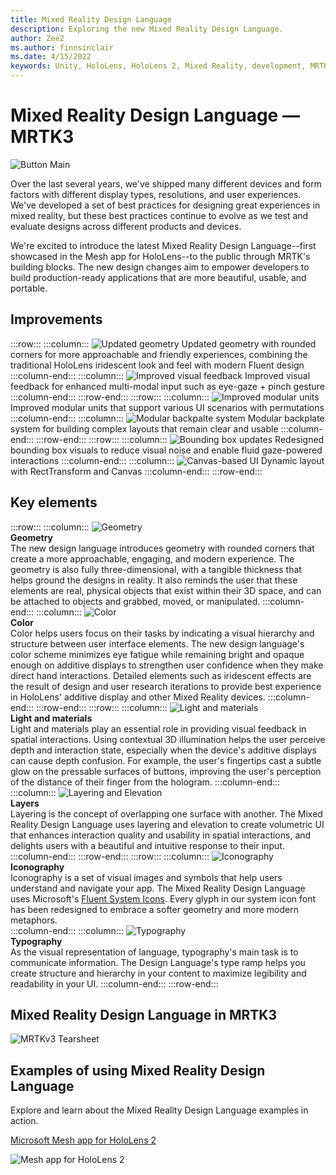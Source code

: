 ```yaml
---
title: Mixed Reality Design Language
description: Exploring the new Mixed Reality Design Language.
author: Zee2
ms.author: finnsinclair
ms.date: 4/15/2022
keywords: Unity, HoloLens, HoloLens 2, Mixed Reality, development, MRTK, MRTK3, design, UI, design language, UX
---
```


# Mixed Reality Design Language &#8212; MRTK3

![Button Main](../../../mrtk3-overview/images/UXBuildingBlocks/MRTK_UX_v3_Button.png)

Over the last several years, we've shipped many different devices and form factors with different display types, resolutions, and user experiences. We've developed a set of best practices for designing great experiences in mixed reality, but these best practices continue to evolve as we test and evaluate designs across different products and devices. 

We're excited to introduce the latest Mixed Reality Design Language--first showcased in the Mesh app for HoloLens--to the public through MRTK's building blocks. The new design changes aim to empower developers to build production-ready applications that are more beautiful, usable, and portable. 

## Improvements
:::row:::
    :::column:::
    ![Updated geometry](../../../mrtk3-overview/images/UXBuildingBlocks/MRDL_Improvements_Geometry.png)
    Updated geometry with rounded corners for more approachable and friendly experiences, combining the traditional HoloLens iridescent look and feel with modern Fluent design
    :::column-end:::
    :::column:::
    ![Improved visual feedback](../../../mrtk3-overview/images/UXBuildingBlocks/MRDL_Improvements_VisualFeedback2.gif)
    Improved visual feedback for enhanced multi-modal input such as eye-gaze + pinch gesture
    :::column-end:::
:::row-end:::
:::row:::
    :::column:::
    ![Improved modular units](../../../mrtk3-overview/images/UXBuildingBlocks/MRTK3_MRDL_VisualSystemModular2.gif)
    Improved modular units that support various UI scenarios with permutations
    :::column-end:::
    :::column:::
    ![Modular backpalte system](../../../mrtk3-overview/images/UXBuildingBlocks/MRDL_Improvements_Backplate.png)
    Modular backplate system for building complex layouts that remain clear and usable
    :::column-end:::
:::row-end:::
:::row:::
    :::column:::
    ![Bounding box updates](../../../mrtk3-overview/images/UXBuildingBlocks/MRDL_Improvements_BoundingBox.gif)
    Redesigned bounding box visuals to reduce visual noise and enable fluid gaze-powered interactions
    :::column-end:::
    :::column:::
    ![Canvas-based UI](../../../mrtk3-overview/images/UXBuildingBlocks/MRTK3_MRDL_VisualSystemModular.gif)
    Dynamic layout with RectTransform and Canvas
    :::column-end:::
:::row-end:::

## Key elements

:::row:::
    :::column:::
        ![Geometry](../../../mrtk3-overview/images/UXBuildingBlocks/MRDL_Elements_Geometry.png) <br>
        **Geometry**<br>
        The new design language introduces geometry with rounded corners that create a more approachable, engaging, and modern experience. The geometry is also fully three-dimensional, with a tangible thickness that helps ground the designs in reality. It also reminds the user that these elements are real, physical objects that exist within their 3D space, and can be attached to objects and grabbed, moved, or manipulated.
    :::column-end:::
    :::column:::
        ![Color](../../../mrtk3-overview/images/UXBuildingBlocks/MRDL_Elements_Color.png) <br>
        **Color**<br>
        Color helps users focus on their tasks by indicating a visual hierarchy and structure between user interface elements. The new design language's color scheme minimizes eye fatigue while remaining bright and opaque enough on additive displays to strengthen user confidence when they make direct hand interactions. Detailed elements such as iridescent effects are the result of design and user research iterations to provide best experience in HoloLens' additive display and other Mixed Reality devices.
    :::column-end:::
:::row-end:::
:::row:::
    :::column:::
        ![Light and materials](../../../mrtk3-overview/images/UXBuildingBlocks/MRDL_Elements_Light.png) <br>
        **Light and materials**<br>
        Light and materials play an essential role in providing visual feedback in spatial interactions. Using contextual 3D illumination helps the user perceive depth and interaction state, especially when the device's additive displays can cause depth confusion. For example, the user's fingertips cast a subtle glow on the pressable surfaces of buttons, improving the user's perception of the distance of their finger from the hologram.
    :::column-end:::
    :::column:::
        ![Layering and Elevation](../../../mrtk3-overview/images/UXBuildingBlocks/MRDL_Elements_Layering.png) <br>
        **Layers**<br>
        Layering is the concept of overlapping one surface with another. The Mixed Reality Design Language uses layering and elevation to create volumetric UI that enhances interaction quality and usability in spatial interactions, and delights users with a beautiful and intuitive response to their input.
    :::column-end:::
:::row-end:::
:::row:::
    :::column:::
        ![Iconography](../../../mrtk3-overview/images/UXBuildingBlocks/MRDL_Elements_Iconography.png) <br>
        **Iconography**<br>
        Iconography is a set of visual images and symbols that help users understand and navigate your app. The Mixed Reality Design Language uses Microsoft's [Fluent System Icons](https://github.com/microsoft/fluentui-system-icons). Every glyph in our system icon font has been redesigned to embrace a softer geometry and more modern metaphors.  
    :::column-end:::
    :::column:::
        ![Typography](../../../mrtk3-overview/images/UXBuildingBlocks/MRDL_Elements_Typography.png) <br>
        **Typography**<br>
        As the visual representation of language, typography's main task is to communicate information. The Design Language's type ramp helps you create structure and hierarchy in your content to maximize legibility and readability in your UI.
    :::column-end:::
:::row-end:::

## Mixed Reality Design Language in MRTK3

![MRTKv3 Tearsheet](../../../mrtk3-overview/images/UXBuildingBlocks/MRDL_MRTKv3_Tearsheet.png)<br>

## Examples of using Mixed Reality Design Language

Explore and learn about the Mixed Reality Design Language examples in action.

[Microsoft Mesh app for HoloLens 2](https://techcommunity.microsoft.com/t5/mixed-reality-blog/microsoft-mesh-app-august-2021-update-new-features/ba-p/2746856)

![Mesh app for HoloLens 2](../../../mrtk3-overview/images/UXBuildingBlocks/MRDL_MeshApp.png)<br>
